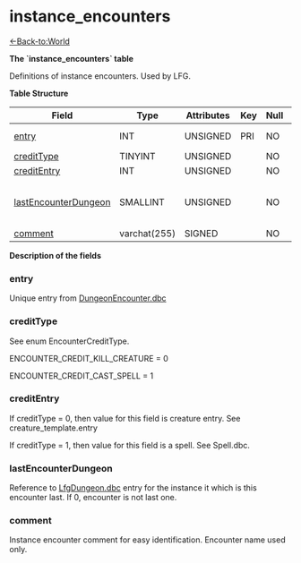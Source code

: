 # instance\_encounters

[<-Back-to:World](database-world)

**The \`instance\_encounters\` table**

Definitions of instance encounters. Used by LFG.

**Table Structure**

| Field                     | Type         | Attributes | Key | Null | Default | Extra | Comment                                                                 |
| ------------------------- | ------------ | ---------- | --- | ---- | ------- | ----- | ----------------------------------------------------------------------- |
| [entry][1]                | INT          | UNSIGNED   | PRI | NO   | 0       |       | Unique entry from DungeonEncounter.dbc                                  |
| [creditType][2]           | TINYINT      | UNSIGNED   |     | NO   | 0       |       |                                                                         |
| [creditEntry][3]          | INT          | UNSIGNED   |     | NO   | 0       |       |                                                                         |
| [lastEncounterDungeon][4] | SMALLINT     | UNSIGNED   |     | NO   | 0       |       | If not 0, LfgDungeon.dbc entry for the instance it is last encounter in |
| [comment][5]              | varchat(255) | SIGNED     |     | NO   | "       |       |                                                                         |

[1]: #entry
[2]: #credittype
[3]: #creditentry
[4]: #lastencounterdungeon
[5]: #comment

**Description of the fields**

### entry

Unique entry from [DungeonEncounter.dbc](DungeonEncounter)

### creditType

See enum EncounterCreditType.

ENCOUNTER\_CREDIT\_KILL\_CREATURE = 0

ENCOUNTER\_CREDIT\_CAST\_SPELL = 1

### creditEntry

If creditType = 0, then value for this field is creature entry. See creature\_template.entry

If creditType = 1, then value for this field is a spell. See Spell.dbc.

### lastEncounterDungeon

Reference to [LfgDungeon.dbc](LfgDungeon) entry for the instance it which is this encounter last. If 0, encounter is not last one.

### comment

Instance encounter comment for easy identification. Encounter name used only.
